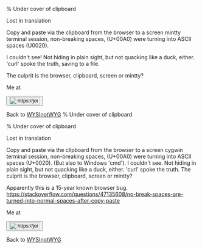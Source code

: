 % Under cover of clipboard

Lost in translation

Copy and paste via the clipboard from the browser to a screen mintty terminal session, non-breaking spaces, (U+00A0) were turning into ASCII spaces (U0020).

I couldn't see! Not hiding in plain sight, but not quacking like a duck, either. 'curl' spoke the truth, saving to a file.

The culprit is the browser, clipboard, screen or mintty?

Me at
<form action='https://mastodon.sdf.org/@drbean'>
<button type='submit' class='btn'>
<img src='./mastodon.svg'
alt='https://joinmastodon.org/logos/wordmark-black-text.svg'
style='width:80px;height:20px'/>
</button></form>

Back to [WYSInotWYG](WYSInotWYG.html)
% Under cover of clipboard

% Under cover of clipboard

Lost in translation

Copy and paste via the clipboard from the browser to a screen cygwin terminal session, non-breaking spaces, (U+00A0) were turning into ASCII spaces (U+0020). (But also to Windows 'cmd'). I couldn't see. Not hiding in plain sight, but not quacking like a duck, either. 'curl' spoke the truth. The culprit is the browser, clipboard, screen or mintty?

Apparently this is a 15-year known browser bug. https://stackoverflow.com/questions/47135608/no-break-spaces-are-turned-into-normal-spaces-after-copy-paste


Me at
<form action='https://mastodon.sdf.org/@drbean'>
<button type='submit' class='btn'>
<img src='./mastodon.svg'
alt='https://joinmastodon.org/logos/wordmark-black-text.svg'
style='width:80px;height:20px'/>
</button></form>

Back to [WYSInotWYG](WYSInotWYG.html)
